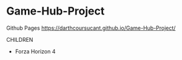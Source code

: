 # Game-Hub-Project

Github Pages
https://darthcoursucant.github.io/Game-Hub-Project/


CHILDREN
- Forza Horizon 4